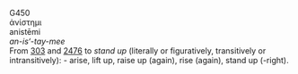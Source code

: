 <body>
  <p>G450<br>  ἀνίστημι  <br> anistēmi  <br><i>an-is‘-tay-mee </i><br>From <a href="g0303.htm">303</a> and <a href="g2476.htm">2476</a>  to <i>stand</i> <i>up</i> (literally or figuratively, transitively or intransitively): - arise, lift up, raise up (again), rise (again), stand up (-right).<br></p>
 </body>